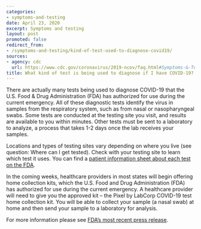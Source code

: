```yaml
---
categories:
- symptoms-and-testing
date: April 23, 2020
excerpt: Symptoms and testing
layout: post
promoted: false
redirect_from:
- /symptoms-and-testing/kind-of-test-used-to-diagnose-covid19/
sources:
- agency: cdc
  url: https://www.cdc.gov/coronavirus/2019-ncov/faq.html#Symptoms-&-Testing
title: What kind of test is being used to diagnose if I have COVID-19?
---
```


There are actually many tests being used to diagnose COVID-19 that the U.S. Food & Drug Administration (FDA) has authorized for use during the current emergency. All of these diagnostic tests identify the virus in samples from the respiratory system, such as from nasal or nasopharyngeal swabs. Some tests are conducted at the testing site you visit, and results are available to you within minutes. Other tests must be sent to a laboratory to analyze, a process that takes 1-2 days once the lab receives your samples.

Locations and types of testing sites vary depending on where you live (see question: Where can I get tested). Check with your testing site to learn which test it uses. You can find a [patient information sheet about each test on the FDA](https://www.fda.gov/medical-devices/emergency-situations-medical-devices/emergency-use-authorizations#covid19ivd).

In the coming weeks, healthcare providers in most states will begin offering home collection kits, which the U.S. Food and Drug Administration (FDA) has authorized for use during the current emergency. A healthcare provider will need to give you the approved kit – the Pixel by LabCorp COVID-19 test home collection kit. You will be able to collect your sample (a nasal swab) at home and then send your sample to a laboratory for analysis.

For more information please see [FDA’s most recent press release](https://www.fda.gov/news-events/press-announcements/coronavirus-covid-19-update-fda-authorizes-first-test-patient-home-sample-collection).
